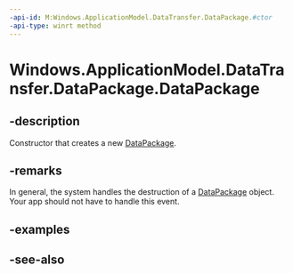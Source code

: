 ```yaml
---
-api-id: M:Windows.ApplicationModel.DataTransfer.DataPackage.#ctor
-api-type: winrt method
---
```


<!-- Method syntax
public DataPackage()
-->

# Windows.ApplicationModel.DataTransfer.DataPackage.DataPackage

## -description
Constructor that creates a new [DataPackage](datapackage.md).

## -remarks
In general, the system handles the destruction of a [DataPackage](datapackage.md) object. Your app should not have to handle this event.

## -examples

## -see-also
